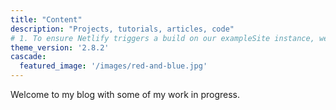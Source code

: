 ```yaml
---
title: "Content"
description: "Projects, tutorials, articles, code"
# 1. To ensure Netlify triggers a build on our exampleSite instance, we need to change a file in the exampleSite directory.
theme_version: '2.8.2'
cascade:
  featured_image: '/images/red-and-blue.jpg'
---
```


Welcome to my blog with some of my work in progress.